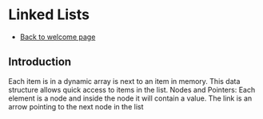# Linked Lists
- [Back to welcome page](https://github.com/MarisabelTrejo/data-structure/blob/main/Welcome.md)

## Introduction
Each item is in a dynamic array is next to an item in memory. This data structure allows quick access to items in the list.
Nodes and Pointers: Each element is a node and inside the node it will contain a value. The link is an arrow pointing to the next node in the list

